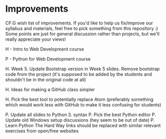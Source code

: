 # Improvements
CF:G wish list of improvements. If you'd like to help us fix/improve our syllabus and materials, feel free to pick something from this repository :) Some points are just for general discussion rather than projects, but we'll really appreciate your views!

H - Intro to Web Development course 

P - Python for Web Development course

H. Week 5. Update Bootstrap version in Week 5 slides. Remove bootstrap code from the project (it's supposed to be added by the students and shouldn't be in the original code at all)

H. Ideas for making a GitHub class simpler

H. Pick the best tool to potentially replace Atom (preferably something which would work less with GitHub to make it less confusing for students)



P. Update all slides to Python 3. syntax
P. Pick the best Python editor
P. Update old Windows setup discussions (hey seem to be out of date)
P. Learn Python The Hard Way links should be replaced with similar relevant exercises from open/free websites
